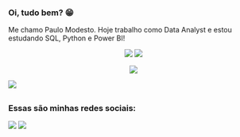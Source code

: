 ### Oi, tudo bem? 😁

 Me chamo Paulo Modesto. Hoje trabalho como Data Analyst e estou estudando SQL, Python e Power BI!

<p align = "center">
  <img  src = "https://github-readme-stats.vercel.app/api?username=paulomodestoo&show_icons=true&theme=dark">
  <img src = "https://github-readme-stats.vercel.app/api/top-langs/?username=paulomodestoo&layout=compact&theme=dark">
</p>

<p align = "center">
 <img  src="https://github-readme-streak-stats.herokuapp.com/?user=ritik307&show_icons=true&locale=en&layout=compact&theme=radical&line_height=0" />
</p> 

<p align="left">
  <a href="https://skillicons.dev">
    <img src="https://skillicons.dev/icons?i=aws,figma,postgres,py,r" />
  </a>
</p>
  
  ##
 
 ### Essas são minhas redes sociais:
<div> 
  <a href="https://instagram.com/paulomodestoo" target="_blank"><img src="https://img.shields.io/badge/Instagram-E4405F?style=for-the-badge&logo=instagram&logoColor=white" target="_blank"></a>
  <a href="https://www.linkedin.com/in/paulo-modesto" target="_blank"><img src="https://img.shields.io/badge/-LinkedIn-%230077B5?style=for-the-badge&logo=linkedin&logoColor=white" target="_blank"></a> 
</div>

